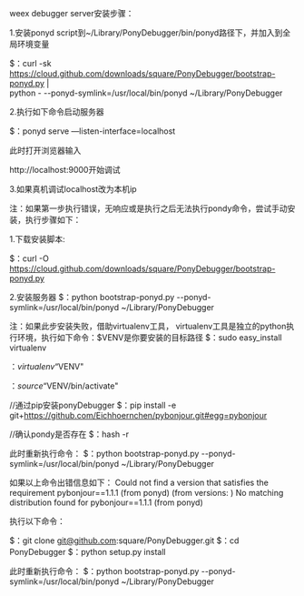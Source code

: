 weex debugger server安装步骤：

1.安装ponyd script到~/Library/PonyDebugger/bin/ponyd路径下，并加入到全局环境变量

$：curl -sk https://cloud.github.com/downloads/square/PonyDebugger/bootstrap-ponyd.py | \
  python - --ponyd-symlink=/usr/local/bin/ponyd ~/Library/PonyDebugger


2.执行如下命令启动服务器

$：ponyd serve —listen-interface=localhost

此时打开浏览器输入

http://localhost:9000开始调试

3.如果真机调试localhost改为本机ip

注：如果第一步执行错误，无响应或是执行之后无法执行pondy命令，尝试手动安装，执行步骤如下：

1.下载安装脚本:

$：curl -O https://cloud.github.com/downloads/square/PonyDebugger/bootstrap-ponyd.py

2.安装服务器
$：python bootstrap-ponyd.py --ponyd-symlink=/usr/local/bin/ponyd ~/Library/PonyDebugger

注：如果此步安装失败，借助virtualenv工具， virtualenv工具是独立的python执行环境，执行如下命令：$VENV是你要安装的目标路径
$：sudo easy_install virtualenv

$：virtualenv “$VENV"

$：source “$VENV/bin/activate"

//通过pip安装ponyDebugger
$：pip install -e git+https://github.com/Eichhoernchen/pybonjour.git#egg=pybonjour

//确认pondy是否存在
$：hash -r

此时重新执行命令：
$：python bootstrap-ponyd.py --ponyd-symlink=/usr/local/bin/ponyd ~/Library/PonyDebugger

如果以上命令出错信息如下：
Could not find a version that satisfies the requirement pybonjour==1.1.1 (from ponyd) (from versions: )
No matching distribution found for pybonjour==1.1.1 (from ponyd)

执行以下命令：

$：git clone git@github.com:square/PonyDebugger.git
$：cd PonyDebugger
$：python setup.py install

此时重新执行命令：
$：python bootstrap-ponyd.py --ponyd-symlink=/usr/local/bin/ponyd ~/Library/PonyDebugger

